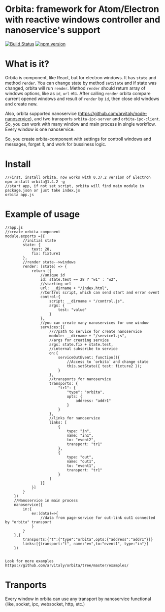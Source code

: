 # Orbita: framework for Atom/Electron with reactive windows controller and nanoservice's support
[![Build Status](https://travis-ci.org/arvitaly/orbita.svg?branch=master)](https://travis-ci.org/arvitaly/orbita)
[![npm version](https://badge.fury.io/js/orbita.svg)](https://badge.fury.io/js/orbita)
# What is it?

Orbita is component, like React, but for electron windows. It has `state` and method `render`. You can change state by method `setState` and if state was changed, orbita will run `render`. 
Method `render` should return array of windows options, like as `id`, `url` etc.
After calling `render` orbita compare current opened windows and result of `render` by `id`, then close old windows and create new.

Also, orbita supported nanoservice (https://github.com/arvitaly/node-nanoservice), and two transports `orbita-ipc-server` and `orbita-ipc-client`. So, you can work with many window and main process in single workflow. Every window is one nanoservice.

So,  you create orbita-component with settings for controll windows and messages, forget it, and work for bussiness logic.

# Install

    //First, install orbita, now works with 0.37.2 version of Electron
    npm install orbita@1.4.2 -g
    //start app, if not set script, orbita will find main module in package.json or just take index.js
    orbita app.js

# Example of usage
    //app.js    
    //create orbita component
    module.exports =({
            //initial state
            state: {
                test: 28,
                fix: fixture1
            },
            //render state-->windows
            render: (state) => {
                return [{
                    //unique id
                    id: state.test == 28 ? "w1" : "w2",
                    //starting url
                    url: __dirname + "/index.html",
                    //Control script, which can send start and error event                    
                    control:{
                        script: __dirname + "/control.js",
                        args: {
                            test: "value"
                        }
                    },                    
                    //you can create many nanoservices for one window
                    services:[{
                        ////path to service for create nanoservice
                        module: __dirname + "/service1.js",
                        //args for creating service
                        args: state.fix + state.test,
                        //internal subscribe to service
                        on:{
                            serviceOutEvent: function(){
                                //Access to `orbita` and change state
                                this.setState({ test: fixture2 });
                            }
                        },
                        //transports for nanoservice
                        transports: {
                            "tr1": {
                                "type": "orbita",
                                opts: {
                                    address: "addr1"
                                }
                            }
                        },
                        //links for nanoservice
                        links: [
                            {
                                type: "in",
                                name: "in1",
                                to: "event2",
                                transport: "tr1"
                            },
                            {
                                type: "out",
                                name: "out1",
                                to: "event1",
                                transport: "tr1"
                            }
                        ]
                    }]
                }]
            }
        })
        //Nanoservice in main process
        nanoservice({
            in:{
                ev:(data)=>{
                    //data from page-service for out-link out1 connected by "orbita" transport
                }
            }
        },{
            transports:{"t":{"type":"orbita",opts:{"address":"addr1"}}}
            links:[{transport:"t", name:"ev",to:"event1", type:"in"}]
        })
        
    
    Look for more examples https://github.com/arvitaly/orbita/tree/master/examples/

# Tranports

Every window in orbita can use any transport by nanoservice functional (like, socket, ipc, websocket, http, etc.)

